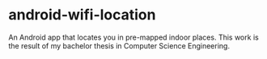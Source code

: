 # android-wifi-location
An Android app that locates you in pre-mapped indoor places. This work is the result of my bachelor thesis in Computer Science Engineering.